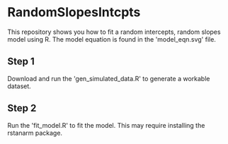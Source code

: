 # RandomSlopesIntcpts
This repository shows you how to fit a random intercepts, random slopes model using R.  The model equation is found in the 'model_eqn.svg' file.

## Step 1

Download and run the 'gen_simulated_data.R' to generate a workable dataset.

## Step 2

Run the 'fit_model.R' to fit the model.  This may require installing the rstanarm package.

